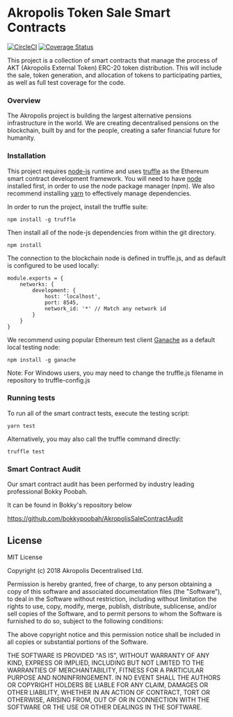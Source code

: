 # Akropolis Token Sale Smart Contracts

[![CircleCI](https://circleci.com/gh/akropolisio/akropolis-sale.svg?style=shield&circle-token=1eed5934980f11f4263725f70af918e3f22b5c0c)](https://circleci.com/gh/akropolisio/akropolis-sale)
[![Coverage Status](https://coveralls.io/repos/github/akropolisio/akropolis-sale/badge.svg?branch=master&t=4byc3V&service=github&maxAge=0)](https://coveralls.io/github/akropolisio/akropolis-sale?branch=master&t=4byc3V&service=github&maxAge=0)

This project is a collection of smart contracts that manage the process of AKT (Akropolis External Token) ERC-20 token distribution. This will include the sale, token generation, and allocation of tokens to participating parties, as well as full test coverage for the code.

### Overview

The Akropolis project is building the largest alternative pensions infrastructure in the world.
We are creating decentralised pensions on the blockchain, built by and for the people, creating a safer financial future for humanity.

### Installation
This project requires [node-js](https://github.com/nodejs/node) runtime and uses [truffle](https://github.com/trufflesuite/truffle) as the Ethereum smart contract development framework.
You will need to have [node](https://github.com/nodejs/node) installed first, in order to use the node package manager (npm).
We also recommend installing [yarn](https://yarnpkg.com/en/docs/install) to effectively manage dependencies.

In order to run the project, install the truffle suite:

    npm install -g truffle

Then install all of the node-js dependencies from within the git directory.

    npm install

The connection to the blockchain node is defined in truffle.js, and as default is configured to be used locally:

    module.exports = {
        networks: {
            development: {
                host: 'localhost',
                port: 8545,
                network_id: '*' // Match any network id
            }
        }
    }

We recommend using popular Ethereum test client [Ganache](https://github.com/trufflesuite/ganache) as a default local testing node:

    npm install -g ganache
    
Note: For Windows users, you may need to change the truffle.js filename in repository to truffle-config.js

### Running tests

To run all of the smart contract tests, execute the testing script:

    yarn test

Alternatively, you may also call the truffle command directly:

    truffle test

### Smart Contract Audit

Our smart contract audit has been performed by industry leading professional Bokky Poobah.


It can be found in Bokky's repository below


https://github.com/bokkypoobah/AkropolisSaleContractAudit


## License

MIT License

Copyright (c) 2018 Akropolis Decentralised Ltd.

Permission is hereby granted, free of charge, to any person obtaining a copy
of this software and associated documentation files (the "Software"), to deal
in the Software without restriction, including without limitation the rights
to use, copy, modify, merge, publish, distribute, sublicense, and/or sell
copies of the Software, and to permit persons to whom the Software is
furnished to do so, subject to the following conditions:

The above copyright notice and this permission notice shall be included in all
copies or substantial portions of the Software.

THE SOFTWARE IS PROVIDED "AS IS", WITHOUT WARRANTY OF ANY KIND, EXPRESS OR
IMPLIED, INCLUDING BUT NOT LIMITED TO THE WARRANTIES OF MERCHANTABILITY,
FITNESS FOR A PARTICULAR PURPOSE AND NONINFRINGEMENT. IN NO EVENT SHALL THE
AUTHORS OR COPYRIGHT HOLDERS BE LIABLE FOR ANY CLAIM, DAMAGES OR OTHER
LIABILITY, WHETHER IN AN ACTION OF CONTRACT, TORT OR OTHERWISE, ARISING FROM,
OUT OF OR IN CONNECTION WITH THE SOFTWARE OR THE USE OR OTHER DEALINGS IN THE
SOFTWARE.
